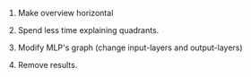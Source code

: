 1. Make overview horizontal

2. Spend less time explaining quadrants.

3. Modify MLP's graph (change input-layers and output-layers)

4. Remove results.
